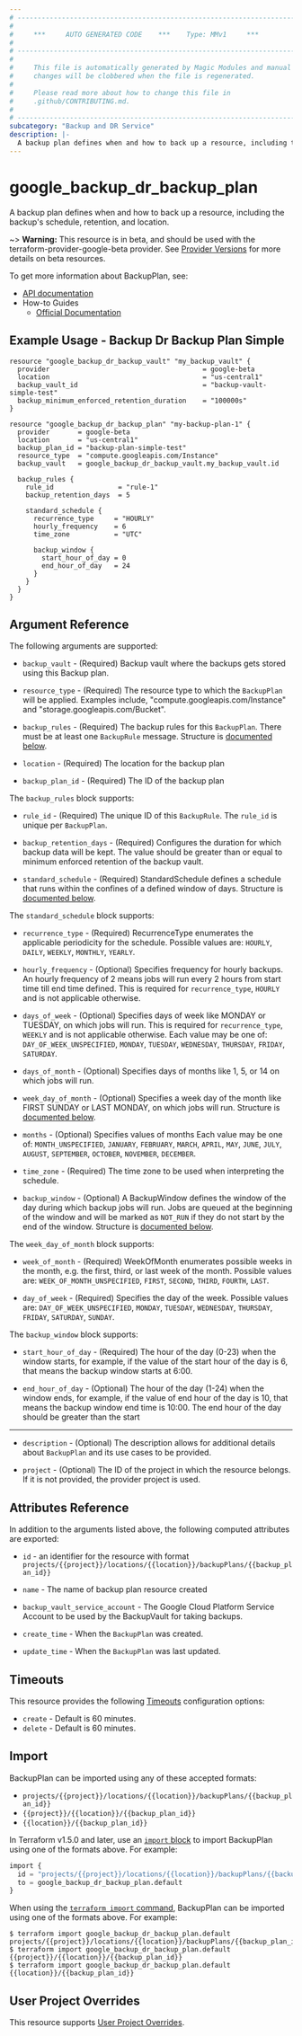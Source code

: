 ```yaml
---
# ----------------------------------------------------------------------------
#
#     ***     AUTO GENERATED CODE    ***    Type: MMv1     ***
#
# ----------------------------------------------------------------------------
#
#     This file is automatically generated by Magic Modules and manual
#     changes will be clobbered when the file is regenerated.
#
#     Please read more about how to change this file in
#     .github/CONTRIBUTING.md.
#
# ----------------------------------------------------------------------------
subcategory: "Backup and DR Service"
description: |-
  A backup plan defines when and how to back up a resource, including the backup's schedule, retention, and location.
---
```


# google_backup_dr_backup_plan

A backup plan defines when and how to back up a resource, including the backup's schedule, retention, and location.

~> **Warning:** This resource is in beta, and should be used with the terraform-provider-google-beta provider.
See [Provider Versions](https://terraform.io/docs/providers/google/guides/provider_versions.html) for more details on beta resources.

To get more information about BackupPlan, see:

* [API documentation](https://cloud.google.com/backup-disaster-recovery/docs/reference/rest)
* How-to Guides
    * [Official Documentation](https://cloud.google.com/backup-disaster-recovery/docs)

## Example Usage - Backup Dr Backup Plan Simple


```hcl
resource "google_backup_dr_backup_vault" "my_backup_vault" {
  provider                                      = google-beta
  location                                      = "us-central1"
  backup_vault_id                               = "backup-vault-simple-test"
  backup_minimum_enforced_retention_duration    = "100000s"
}

resource "google_backup_dr_backup_plan" "my-backup-plan-1" {
  provider       = google-beta
  location       = "us-central1"
  backup_plan_id = "backup-plan-simple-test"
  resource_type  = "compute.googleapis.com/Instance"
  backup_vault   = google_backup_dr_backup_vault.my_backup_vault.id

  backup_rules {
    rule_id                = "rule-1"
    backup_retention_days  = 5

    standard_schedule {
      recurrence_type     = "HOURLY"
      hourly_frequency    = 6
      time_zone           = "UTC"

      backup_window {
        start_hour_of_day = 0
        end_hour_of_day   = 24
      }
    }
  }
}
```

## Argument Reference

The following arguments are supported:


* `backup_vault` -
  (Required)
  Backup vault where the backups gets stored using this Backup plan.

* `resource_type` -
  (Required)
  The resource type to which the `BackupPlan` will be applied. Examples include, "compute.googleapis.com/Instance" and "storage.googleapis.com/Bucket".

* `backup_rules` -
  (Required)
  The backup rules for this `BackupPlan`. There must be at least one `BackupRule` message.
  Structure is [documented below](#nested_backup_rules).

* `location` -
  (Required)
  The location for the backup plan

* `backup_plan_id` -
  (Required)
  The ID of the backup plan


<a name="nested_backup_rules"></a>The `backup_rules` block supports:

* `rule_id` -
  (Required)
  The unique ID of this `BackupRule`. The `rule_id` is unique per `BackupPlan`.

* `backup_retention_days` -
  (Required)
  Configures the duration for which backup data will be kept. The value should be greater than or equal to minimum enforced retention of the backup vault.

* `standard_schedule` -
  (Required)
  StandardSchedule defines a schedule that runs within the confines of a defined window of days.
  Structure is [documented below](#nested_standard_schedule).


<a name="nested_standard_schedule"></a>The `standard_schedule` block supports:

* `recurrence_type` -
  (Required)
  RecurrenceType enumerates the applicable periodicity for the schedule.
  Possible values are: `HOURLY`, `DAILY`, `WEEKLY`, `MONTHLY`, `YEARLY`.

* `hourly_frequency` -
  (Optional)
  Specifies frequency for hourly backups. An hourly frequency of 2 means jobs will run every 2 hours from start time till end time defined.
  This is required for `recurrence_type`, `HOURLY` and is not applicable otherwise.

* `days_of_week` -
  (Optional)
  Specifies days of week like MONDAY or TUESDAY, on which jobs will run. This is required for `recurrence_type`, `WEEKLY` and is not applicable otherwise.
  Each value may be one of: `DAY_OF_WEEK_UNSPECIFIED`, `MONDAY`, `TUESDAY`, `WEDNESDAY`, `THURSDAY`, `FRIDAY`, `SATURDAY`.

* `days_of_month` -
  (Optional)
  Specifies days of months like 1, 5, or 14 on which jobs will run.

* `week_day_of_month` -
  (Optional)
  Specifies a week day of the month like FIRST SUNDAY or LAST MONDAY, on which jobs will run.
  Structure is [documented below](#nested_week_day_of_month).

* `months` -
  (Optional)
  Specifies values of months
  Each value may be one of: `MONTH_UNSPECIFIED`, `JANUARY`, `FEBRUARY`, `MARCH`, `APRIL`, `MAY`, `JUNE`, `JULY`, `AUGUST`, `SEPTEMBER`, `OCTOBER`, `NOVEMBER`, `DECEMBER`.

* `time_zone` -
  (Required)
  The time zone to be used when interpreting the schedule.

* `backup_window` -
  (Optional)
  A BackupWindow defines the window of the day during which backup jobs will run. Jobs are queued at the beginning of the window and will be marked as
  `NOT_RUN` if they do not start by the end of the window.
  Structure is [documented below](#nested_backup_window).


<a name="nested_week_day_of_month"></a>The `week_day_of_month` block supports:

* `week_of_month` -
  (Required)
  WeekOfMonth enumerates possible weeks in the month, e.g. the first, third, or last week of the month.
  Possible values are: `WEEK_OF_MONTH_UNSPECIFIED`, `FIRST`, `SECOND`, `THIRD`, `FOURTH`, `LAST`.

* `day_of_week` -
  (Required)
  Specifies the day of the week.
  Possible values are: `DAY_OF_WEEK_UNSPECIFIED`, `MONDAY`, `TUESDAY`, `WEDNESDAY`, `THURSDAY`, `FRIDAY`, `SATURDAY`, `SUNDAY`.

<a name="nested_backup_window"></a>The `backup_window` block supports:

* `start_hour_of_day` -
  (Required)
  The hour of the day (0-23) when the window starts, for example, if the value of the start hour of the day is 6, that means the backup window starts at 6:00.

* `end_hour_of_day` -
  (Optional)
  The hour of the day (1-24) when the window ends, for example, if the value of end hour of the day is 10, that means the backup window end time is 10:00.
  The end hour of the day should be greater than the start

- - -


* `description` -
  (Optional)
  The description allows for additional details about `BackupPlan` and its use cases to be provided.

* `project` - (Optional) The ID of the project in which the resource belongs.
    If it is not provided, the provider project is used.



## Attributes Reference

In addition to the arguments listed above, the following computed attributes are exported:

* `id` - an identifier for the resource with format `projects/{{project}}/locations/{{location}}/backupPlans/{{backup_plan_id}}`

* `name` -
  The name of backup plan resource created

* `backup_vault_service_account` -
  The Google Cloud Platform Service Account to be used by the BackupVault for taking backups.

* `create_time` -
  When the `BackupPlan` was created.

* `update_time` -
  When the `BackupPlan` was last updated.


## Timeouts

This resource provides the following
[Timeouts](https://developer.hashicorp.com/terraform/plugin/sdkv2/resources/retries-and-customizable-timeouts) configuration options:

- `create` - Default is 60 minutes.
- `delete` - Default is 60 minutes.

## Import


BackupPlan can be imported using any of these accepted formats:

* `projects/{{project}}/locations/{{location}}/backupPlans/{{backup_plan_id}}`
* `{{project}}/{{location}}/{{backup_plan_id}}`
* `{{location}}/{{backup_plan_id}}`


In Terraform v1.5.0 and later, use an [`import` block](https://developer.hashicorp.com/terraform/language/import) to import BackupPlan using one of the formats above. For example:

```tf
import {
  id = "projects/{{project}}/locations/{{location}}/backupPlans/{{backup_plan_id}}"
  to = google_backup_dr_backup_plan.default
}
```

When using the [`terraform import` command](https://developer.hashicorp.com/terraform/cli/commands/import), BackupPlan can be imported using one of the formats above. For example:

```
$ terraform import google_backup_dr_backup_plan.default projects/{{project}}/locations/{{location}}/backupPlans/{{backup_plan_id}}
$ terraform import google_backup_dr_backup_plan.default {{project}}/{{location}}/{{backup_plan_id}}
$ terraform import google_backup_dr_backup_plan.default {{location}}/{{backup_plan_id}}
```

## User Project Overrides

This resource supports [User Project Overrides](https://registry.terraform.io/providers/hashicorp/google/latest/docs/guides/provider_reference#user_project_override).
